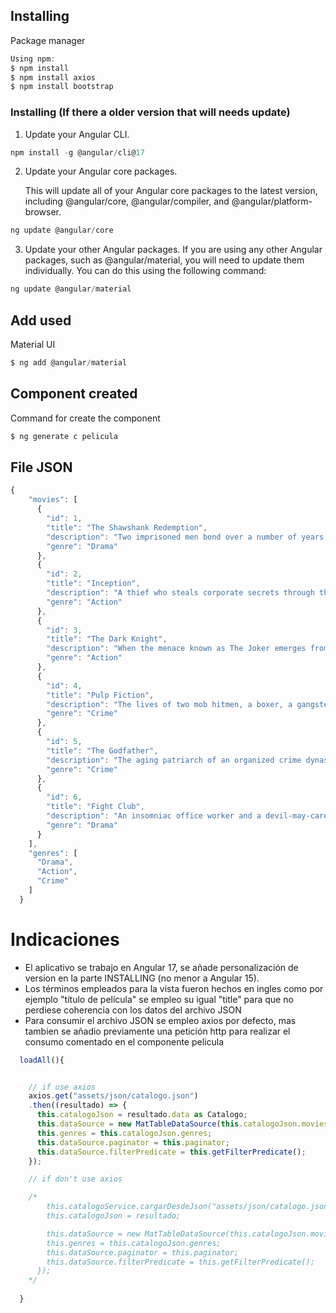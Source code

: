  
## Installing

Package manager
```javascript
Using npm:
$ npm install 
$ npm install axios
$ npm install bootstrap 
```
### Installing (If there a older version that will needs update)

1. Update your Angular CLI.
```javascript
npm install -g @angular/cli@17
```


2. Update your Angular core packages.
   
   This will update all of your Angular core packages to the latest version, including @angular/core, @angular/compiler, and @angular/platform-browser.
```javascript
ng update @angular/core
```
 

3. Update your other Angular packages.
If you are using any other Angular packages, such as @angular/material, you will need to update them individually. You can do this using the following command:
```javascript
ng update @angular/material
```
## Add used
Material UI
```javascript
$ ng add @angular/material

```
## Component created
Command for create the component
```javascript
$ ng generate c pelicula

```

## File JSON
 
```javascript
{
    "movies": [
      {
        "id": 1,
        "title": "The Shawshank Redemption",
        "description": "Two imprisoned men bond over a number of years, finding solace and eventual redemption through acts of common decency.",
        "genre": "Drama"
      },
      {
        "id": 2,
        "title": "Inception",
        "description": "A thief who steals corporate secrets through the use of dream-sharing technology is given the inverse task of planting an idea into the mind of a C.E.O.",
        "genre": "Action"
      },
      {
        "id": 3,
        "title": "The Dark Knight",
        "description": "When the menace known as The Joker emerges from his mysterious pastt he wreaks havoc and chaos on the people of Gotham.",
        "genre": "Action"
      },
      {
        "id": 4,
        "title": "Pulp Fiction",
        "description": "The lives of two mob hitmen, a boxer, a gangsteris wife, and a pair of diner bandits intertwine in four tales of violence and redemption.",
        "genre": "Crime"
      },
      {
        "id": 5,
        "title": "The Godfather",
        "description": "The aging patriarch of an organized crime dynasty transfers control of his clandestine empire to his reluctant son",
        "genre": "Crime"
      },
      {
        "id": 6,
        "title": "Fight Club",
        "description": "An insomniac office worker and a devil-may-care soapmaker form an underground fight club that evolves into something much, much more.",
        "genre": "Drama"
      }
    ],
    "genres": [
      "Drama",
      "Action",
      "Crime"
    ]
  }

```

# Indicaciones
- El aplicativo se trabajo en Angular 17, se añade personalización de version en la parte INSTALLING (no menor a Angular 15).
- Los términos empleados para la vista fueron hechos en ingles como por ejemplo "título de película" se empleo su igual "title" para que no perdiese coherencia con los datos del archivo JSON
- Para consumir el archivo JSON se empleo axios por defecto, mas tambien se añadio previamente una petición http para realizar el consumo comentado en el componente pelicula
```javascript
  loadAll(){


    // if use axios
    axios.get("assets/json/catalogo.json")
    .then((resultado) => {
      this.catalogoJson = resultado.data as Catalogo; 
      this.dataSource = new MatTableDataSource(this.catalogoJson.movies); 
      this.genres = this.catalogoJson.genres; 
      this.dataSource.paginator = this.paginator; 
      this.dataSource.filterPredicate = this.getFilterPredicate();
    });

    // if don't use axios 

    /*  
        this.catalogoService.cargarDesdeJson("assets/json/catalogo.json").subscribe((resultado: Catalogo) => {
        this.catalogoJson = resultado;  

        this.dataSource = new MatTableDataSource(this.catalogoJson.movies); 
        this.genres = this.catalogoJson.genres; 
        this.dataSource.paginator = this.paginator; 
        this.dataSource.filterPredicate = this.getFilterPredicate();
      }); 
    */
 
  }  
``` 

